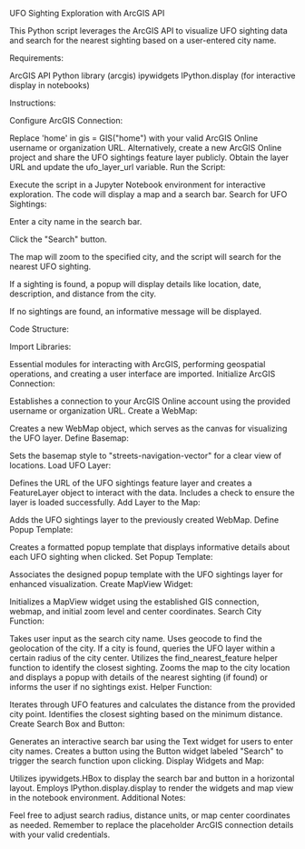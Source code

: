 UFO Sighting Exploration with ArcGIS API

This Python script leverages the ArcGIS API to visualize UFO sighting data and search for the nearest sighting based on a user-entered city name.

Requirements:

ArcGIS API Python library (arcgis)
ipywidgets
IPython.display (for interactive display in notebooks)

Instructions:

Configure ArcGIS Connection:

Replace 'home' in gis = GIS("home") with your valid ArcGIS Online username or organization URL.
Alternatively, create a new ArcGIS Online project and share the UFO sightings feature layer publicly. Obtain the layer URL and update the ufo_layer_url variable.
Run the Script:

Execute the script in a Jupyter Notebook environment for interactive exploration.
The code will display a map and a search bar.
Search for UFO Sightings:

Enter a city name in the search bar.

Click the "Search" button.

The map will zoom to the specified city, and the script will search for the nearest UFO sighting.

If a sighting is found, a popup will display details like location, date, description, and distance from the city.

If no sightings are found, an informative message will be displayed.

Code Structure:

Import Libraries:

Essential modules for interacting with ArcGIS, performing geospatial operations, and creating a user interface are imported.
Initialize ArcGIS Connection:

Establishes a connection to your ArcGIS Online account using the provided username or organization URL.
Create a WebMap:

Creates a new WebMap object, which serves as the canvas for visualizing the UFO layer.
Define Basemap:

Sets the basemap style to "streets-navigation-vector" for a clear view of locations.
Load UFO Layer:

Defines the URL of the UFO sightings feature layer and creates a FeatureLayer object to interact with the data.
Includes a check to ensure the layer is loaded successfully.
Add Layer to the Map:

Adds the UFO sightings layer to the previously created WebMap.
Define Popup Template:

Creates a formatted popup template that displays informative details about each UFO sighting when clicked.
Set Popup Template:

Associates the designed popup template with the UFO sightings layer for enhanced visualization.
Create MapView Widget:

Initializes a MapView widget using the established GIS connection, webmap, and initial zoom level and center coordinates.
Search City Function:

Takes user input as the search city name.
Uses geocode to find the geolocation of the city.
If a city is found, queries the UFO layer within a certain radius of the city center.
Utilizes the find_nearest_feature helper function to identify the closest sighting.
Zooms the map to the city location and displays a popup with details of the nearest sighting (if found) or informs the user if no sightings exist.
Helper Function:

Iterates through UFO features and calculates the distance from the provided city point.
Identifies the closest sighting based on the minimum distance.
Create Search Box and Button:

Generates an interactive search bar using the Text widget for users to enter city names.
Creates a button using the Button widget labeled "Search" to trigger the search function upon clicking.
Display Widgets and Map:

Utilizes ipywidgets.HBox to display the search bar and button in a horizontal layout.
Employs IPython.display.display to render the widgets and map view in the notebook environment.
Additional Notes:

Feel free to adjust search radius, distance units, or map center coordinates as needed.
Remember to replace the placeholder ArcGIS connection details with your valid credentials.